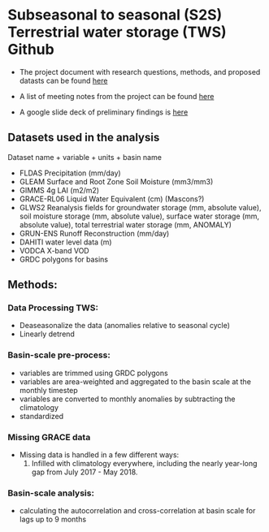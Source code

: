 # Subseasonal to seasonal (S2S) Terrestrial water storage (TWS) Github

- The project document with research questions, methods, and proposed datasts can be found [here](https://docs.google.com/document/d/1zxjAwmp0WKjTjrPXQ_zq9LG_gzlNKSq5iVJmAVhnPvg/edit)

- A list of meeting notes from the project can be found [here](https://docs.google.com/document/d/1qAJKye5W6mPPwAZFzEdG7rBslx4xFyBmhCC6v--O0zc/edit)

- A google slide deck of preliminary findings is [here](https://docs.google.com/presentation/d/1IsyFnAmGQ887-0ufJH2BVsX2p2lxu5W47H4boSAdrtA/edit#slide=id.g290c274fe44_0_12)

## Datasets used in the analysis
Dataset name + variable + units + basin name

- FLDAS Precipitation (mm/day)
- GLEAM Surface and Root Zone Soil Moisture (mm3/mm3)
- GIMMS 4g LAI (m2/m2)
- GRACE-RL06 Liquid Water Equivalent (cm) (Mascons?)
- GLWS2 Reanalysis fields for groundwater storage (mm, absolute value), soil moisture storage (mm, absolute value), surface water storage (mm, absolute value), total terrestrial water storage (mm, ANOMALY)
- GRUN-ENS Runoff Reconstruction (mm/day)
- DAHITI water level data (m)
- VODCA X-band VOD
- GRDC polygons for basins

## Methods:

### Data Processing TWS:
- Deaseasonalize the data (anomalies relative to seasonal cycle)
- Linearly detrend

### Basin-scale pre-process:
- variables are trimmed using GRDC polygons
- variables are area-weighted and aggregated to the basin scale at the monthly timestep
- variables are converted to monthly anomalies by subtracting the climatology
- standardized
  
### Missing GRACE data
- Missing data is handled in a few different ways:
    1. Infilled with climatology everywhere, including the nearly year-long gap from July 2017 - May 2018. 

### Basin-scale analysis:
- calculating the autocorrelation and cross-correlation at basin scale for lags up to 9 months
